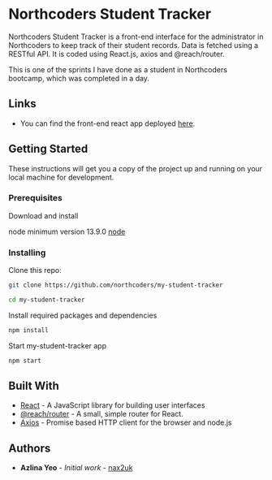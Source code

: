 # Northcoders Student Tracker

Northcoders Student Tracker is a front-end interface for the administrator in Northcoders to keep track of their student records.
Data is fetched using a RESTful API. It is coded using React.js, axios and @reach/router.

This is one of the sprints I have done as a student in Northcoders bootcamp, which was completed in a day.


## Links
* You can find the front-end react app deployed [here](https://northcoders-student-tracker.netlify.app/).

## Getting Started

These instructions will get you a copy of the project up and running on your local machine for development.

### Prerequisites

Download and install 

 node minimum version 13.9.0 [node](https://nodejs.org/en/download/)


### Installing

Clone this repo:

```bash
git clone https://github.com/northcoders/my-student-tracker

cd my-student-tracker

```

Install required packages and dependencies
```bash
npm install
```

Start my-student-tracker app
```bash
npm start
```

## Built With

* [React](https://reactjs.org/) - A JavaScript library for building user interfaces
* [@reach/router](https://reach.tech/router) - A small, simple router for React.
* [Axios](https://www.npmjs.com/package/axios) - Promise based HTTP client for the browser and node.js

## Authors

* **Azlina Yeo** - *Initial work* - [nax2uk](https://github.com/nax2uk)
